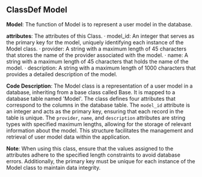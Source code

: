 ## ClassDef Model
**Model**: The function of Model is to represent a user model in the database.

**attributes**: The attributes of this Class.
· model_id: An integer that serves as the primary key for the model, uniquely identifying each instance of the Model class.
· provider: A string with a maximum length of 45 characters that stores the name of the provider associated with the model.
· name: A string with a maximum length of 45 characters that holds the name of the model.
· description: A string with a maximum length of 1000 characters that provides a detailed description of the model.

**Code Description**: The Model class is a representation of a user model in a database, inheriting from a base class called Base. It is mapped to a database table named 'Model'. The class defines four attributes that correspond to the columns in the database table. The `model_id` attribute is an integer and acts as the primary key, ensuring that each record in the table is unique. The `provider`, `name`, and `description` attributes are string types with specified maximum lengths, allowing for the storage of relevant information about the model. This structure facilitates the management and retrieval of user model data within the application.

**Note**: When using this class, ensure that the values assigned to the attributes adhere to the specified length constraints to avoid database errors. Additionally, the primary key must be unique for each instance of the Model class to maintain data integrity.
